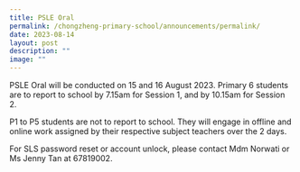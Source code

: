 ```yaml
---
title: PSLE Oral
permalink: /chongzheng-primary-school/announcements/permalink/
date: 2023-08-14
layout: post
description: ""
image: ""
---
```

PSLE Oral will be conducted on 15 and 16 August 2023. Primary 6 students are to report to school by 7.15am for Session 1, and by 10.15am for Session 2.

P1 to P5 students are not to report to school. They will engage in offline and online work assigned by their respective subject teachers over the 2 days.

For SLS password reset or account unlock, please contact Mdm Norwati or Ms Jenny Tan at 67819002.